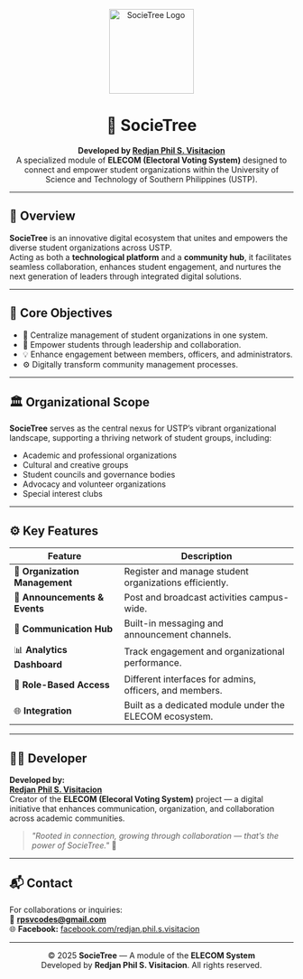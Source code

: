 <p align="center">
  <img src="assets/images/Icon-NOBG.png" alt="SocieTree Logo" width="150" />
</p>

<h1 align="center">🌳 SocieTree</h1>

<p align="center">
  <b>Developed by <a href="https://www.facebook.com/redjan.phil.s.visitacion">Redjan Phil S. Visitacion</a></b>  
  <br>
  A specialized module of <b>ELECOM (Electoral Voting System)</b> designed to connect and empower student organizations within the University of Science and Technology of Southern Philippines (USTP).
</p>

---

## 🌟 Overview

**SocieTree** is an innovative digital ecosystem that unites and empowers the diverse student organizations across USTP.  
Acting as both a **technological platform** and a **community hub**, it facilitates seamless collaboration, enhances student engagement, and nurtures the next generation of leaders through integrated digital solutions.

---

## 🎯 Core Objectives
- 🧩 Centralize management of student organizations in one system.  
- 🌱 Empower students through leadership and collaboration.  
- 💡 Enhance engagement between members, officers, and administrators.  
- ⚙️ Digitally transform community management processes.  

---

## 🏛️ Organizational Scope
**SocieTree** serves as the central nexus for USTP’s vibrant organizational landscape, supporting a thriving network of student groups, including:
- Academic and professional organizations  
- Cultural and creative groups  
- Student councils and governance bodies  
- Advocacy and volunteer organizations  
- Special interest clubs  

---

## ⚙️ Key Features
| Feature | Description |
|----------|-------------|
| 🧾 **Organization Management** | Register and manage student organizations efficiently. |
| 📢 **Announcements & Events** | Post and broadcast activities campus-wide. |
| 💬 **Communication Hub** | Built-in messaging and announcement channels. |
| 📊 **Analytics Dashboard** | Track engagement and organizational performance. |
| 🔐 **Role-Based Access** | Different interfaces for admins, officers, and members. |
| 🌐 **Integration** | Built as a dedicated module under the ELECOM ecosystem. |

---

## 👨‍💻 Developer

**Developed by:**  
[**Redjan Phil S. Visitacion**](https://www.facebook.com/redjan.phil.s.visitacion)  
Creator of the **ELECOM (Elecoral Voting System)** project — a digital initiative that enhances communication, organization, and collaboration across academic communities.

> _"Rooted in connection, growing through collaboration — that’s the power of SocieTree."_ 🌱

---

## 📬 Contact
For collaborations or inquiries:  
📧 **rpsvcodes@gmail.com**  
🌐 **Facebook:** [facebook.com/redjan.phil.s.visitacion](https://www.facebook.com/redjan.phil.s.visitacion)

---

<p align="center">
  © 2025 <b>SocieTree</b> — A module of the <b>ELECOM System</b><br>
  Developed by <b>Redjan Phil S. Visitacion</b>. All rights reserved.
</p>

